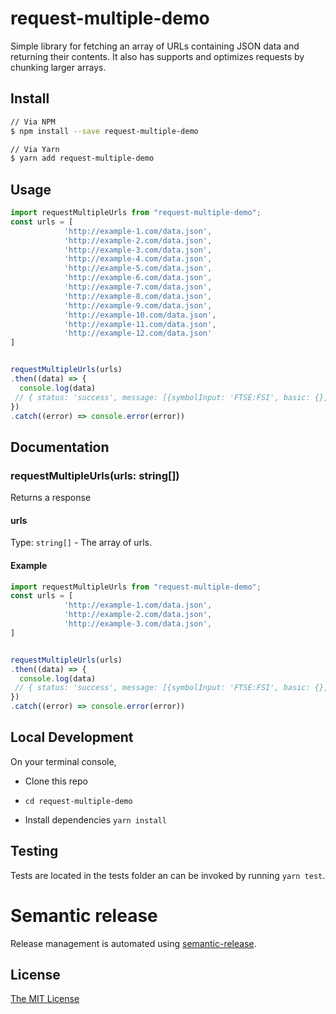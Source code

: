 # request-multiple-demo

Simple library for fetching an array of URLs containing JSON data and returning their contents. It also has supports and optimizes requests by chunking larger arrays.


## Install
```bash
// Via NPM
$ npm install --save request-multiple-demo

// Via Yarn
$ yarn add request-multiple-demo
```

## Usage

```javascript
import requestMultipleUrls from "request-multiple-demo";
const urls = [
            'http://example-1.com/data.json',
            'http://example-2.com/data.json',
            'http://example-3.com/data.json',
            'http://example-4.com/data.json',
            'http://example-5.com/data.json',
            'http://example-6.com/data.json',
            'http://example-7.com/data.json',
            'http://example-8.com/data.json',
            'http://example-9.com/data.json',
            'http://example-10.com/data.json',
            'http://example-11.com/data.json',
            'http://example-12.com/data.json'
]


requestMultipleUrls(urls)
.then((data) => {
  console.log(data)
 // { status: 'success', message: [{symbolInput: 'FTSE:FSI', basic: {}, quote: {} }]}
})
.catch((error) => console.error(error))

```

## Documentation

### requestMultipleUrls(urls: string[])
Returns a response

#### urls
Type: `string[]` -
The array of urls.

#### Example
```javascript
import requestMultipleUrls from "request-multiple-demo";
const urls = [
            'http://example-1.com/data.json',
            'http://example-2.com/data.json',
            'http://example-3.com/data.json',
]


requestMultipleUrls(urls)
.then((data) => {
  console.log(data)
 // { status: 'success', message: [{symbolInput: 'FTSE:FSI', basic: {}, quote: {} }]}
})
.catch((error) => console.error(error))
```

## Local Development
On your terminal console,

- Clone this repo

- `cd request-multiple-demo`

- Install dependencies `yarn install`


## Testing
Tests are located in the tests folder an can be invoked by running `yarn test`.



# Semantic release
Release management is automated using [semantic-release](https://www.npmjs.com/package/semantic-release).


## License
[The MIT License](./LICENSE)
